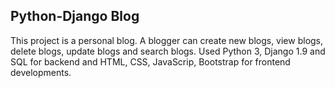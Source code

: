 ## Python-Django Blog
This project is a personal blog. A blogger can create new blogs, view blogs, delete blogs, update blogs and search blogs. Used Python 3, Django 1.9 and SQL for backend and HTML, CSS, JavaScrip, Bootstrap for frontend developments.
